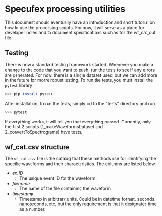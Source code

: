 # Specufex processing utilities

This document should eventually have an introduction and short tutorial on how to use the processing scripts. For now, it will serve as a place for developer notes and to document specifications such as for the wf_cat_out file.

## Testing

There is now a standard testing framework started.
Whenever you make a change to the code that you want to push, run the tests to see if any errors are generated.
For now, there is a single dataset used, but we can add more in the future for morre robust testing.
To run the tests, you must install the `pytest` library

```bash
>>> pip install pytest
```

After installation, to run the tests, simply cd to the "tests" directory and run

```bash
>>> pytest
```

If everything works, it will tell you that everything passed.
Currently, only the first 2 scripts (1_makeWaveformsDataset and 2_convertToSpectrograms) have tests.

## wf_cat.csv structure

The `wf_cat.csv` file is the catalog that these methods use for identifying the specific waveforms and their characteristics. The columns are listed below.

- _ev_ID_
  - The unique event ID for the waveform.
- _filename_
  - The name of the file containing the waveform
- _timestamp_
  - Timestamp in aribitrary units. Could be in datetime format, seconds, nanoseconds, etc, but the only requirement is that it designates time as a number.
